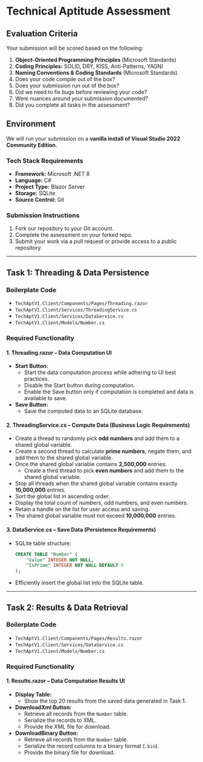 
# **Technical Aptitude Assessment**

## **Evaluation Criteria**

Your submission will be scored based on the following:

1. **Object-Oriented Programming Principles** (Microsoft Standards)
2. **Coding Principles:** SOLID, DRY, KISS, Anti-Patterns, YAGNI
3. **Naming Conventions & Coding Standards** (Microsoft Standards)
4. Does your code compile out of the box?
5. Does your submission run out of the box?
6. Did we need to fix bugs before reviewing your code?
7. Were nuances around your submission documented?
8. Did you complete all tasks in the assessment?

## **Environment**

We will run your submission on a **vanilla install of Visual Studio 2022 Community Edition**.

### **Tech Stack Requirements**

- **Framework:** Microsoft .NET 8
- **Language:** C#
- **Project Type:** Blazor Server
- **Storage:** SQLite
- **Source Control:** Git

### **Submission Instructions**

1. Fork our repository to your Git account.
2. Complete the assessment on your forked repo.
3. Submit your work via a pull request or provide access to a public repository.

---

## **Task 1: Threading & Data Persistence**

### **Boilerplate Code**

- `TechAptV1.Client/Components/Pages/Threading.razor`
- `TechAptV1.Client/Services/ThreadingService.cs`
- `TechAptV1.Client/Services/DataService.cs`
- `TechAptV1.Client/Models/Number.cs`

### **Required Functionality**

#### **1. Threading.razor – Data Computation UI**

- **Start Button:**
  - Start the data computation process while adhering to UI best practices.
  - Disable the Start button during computation.
  - Enable the Save button only if computation is completed and data is available to save.
- **Save Button:**
  - Save the computed data to an SQLite database.

#### **2. ThreadingService.cs – Compute Data (Business Logic Requirements)**

- Create a thread to randomly pick **odd numbers** and add them to a shared global variable.
- Create a second thread to calculate **prime numbers**, negate them, and add them to the shared global variable.
- Once the shared global variable contains **2,500,000** entries:
  - Create a third thread to pick **even numbers** and add them to the shared global variable.
- Stop all threads when the shared global variable contains exactly **10,000,000** entries.
- Sort the global list in ascending order.
- Display the total count of numbers, odd numbers, and even numbers.
- Retain a handle on the list for user access and saving.
- The shared global variable must not exceed **10,000,000** entries.

#### **3. DataService.cs – Save Data (Persistence Requirements)**

- SQLite table structure:

  ```sql
  CREATE TABLE "Number" (
      "Value" INTEGER NOT NULL,
      "IsPrime" INTEGER NOT NULL DEFAULT 0
  );
  ```

- Efficiently insert the global list into the SQLite table.

---

## **Task 2: Results & Data Retrieval**

### **Boilerplate Code**

- `TechAptV1.Client/Components/Pages/Results.razor`
- `TechAptV1.Client/Services/DataService.cs`
- `TechAptV1.Client/Models/Number.cs`

### **Required Functionality**

#### **1. Results.razor – Data Computation Results UI**

- **Display Table:**
  - Show the top 20 results from the saved data generated in Task 1.
- **DownloadXml Button:**
  - Retrieve all records from the `Number` table.
  - Serialize the records to XML.
  - Provide the XML file for download.
- **DownloadBinary Button:**
  - Retrieve all records from the `Number` table.
  - Serialize the record columns to a binary format (`.bin`).
  - Provide the binary file for download.
